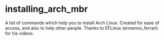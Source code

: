 # installing_arch_mbr
A list of commands which help you to install Arch Linux. Created for ease of access, and also to help other people. Thanks to EFLinux (ermanno_ferrari) for his videos. 
